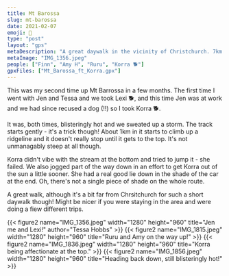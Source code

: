 ```yaml
---
title: Mt Barossa
slug: mt-barossa
date: 2021-02-07
emoji: 🥾
type: "post"
layout: "gps"
metaDescription: "A great daywalk in the vicinity of Christchurch. 7km round trip and < 3hrs."
metaImage: "IMG_1356.jpeg"
people: ["Finn", "Amy H", "Ruru", "Korra 🐕"]
gpxFiles: ["Mt_Barossa_ft_Korra.gpx"]
---
```


This was my second time up Mt Barrossa in a few months. The first time I went with Jen and Tessa and we took Lexi 🐕, and this time Jen was at work and we had since recused a dog (!!) so I took Korra 🐕.

It was, both times, blisteringly hot and we sweated up a storm. The track starts gently - it's a trick though! About 1km in it starts to climb up a ridgeline and it doesn't really stop until it gets to the top. It's not unmanagably steep at all though.

Korra didn't vibe with the stream at the bottom and tried to jump it - she failed. We also jogged part of the way down in an effort to get Korra out of the sun a little sooner. She had a real good lie down in the shade of the car at the end. Oh, there's not a single piece of shade on the whole route.

A great walk, although it's a bit far from Chrsitchurch for such a short daywalk though! Might be nicer if you were staying in the area and were doing a fiew different trips.

{{< figure2 name="IMG_1356.jpeg" width="1280" height="960" title="Jen me and Lexi!" author="Tessa Hobbs" >}}
{{< figure2 name="IMG_1815.jpeg" width="1280" height="960" title="Ruru and Amy on the way up!" >}}
{{< figure2 name="IMG_1836.jpeg" width="1280" height="960" title="Korra being affectionate at the top." >}}
{{< figure2 name="IMG_1856.jpeg" width="1280" height="960" title="Heading back down, still blisteringly hot!" >}}

